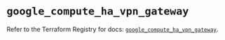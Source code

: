 # `google_compute_ha_vpn_gateway`

Refer to the Terraform Registry for docs: [`google_compute_ha_vpn_gateway`](https://registry.terraform.io/providers/hashicorp/google-beta/5.23.0/docs/resources/google_compute_ha_vpn_gateway).
